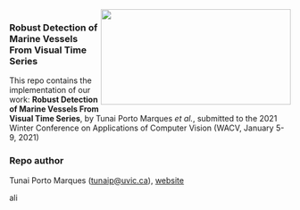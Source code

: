 <img height="171px" width="340px" align="right" src="https://i.imgur.com/r7IpzX8.jpg">  

### Robust Detection of Marine Vessels From Visual Time Series

This repo contains the implementation of our work: **Robust Detection of Marine Vessels From Visual Time Series**, by Tunai Porto Marques *et al.*, submitted to the 2021 Winter Conference on Applications of Computer Vision (WACV, January 5-9, 2021)

### Repo author

Tunai Porto Marques (tunaip@uvic.ca), [website](https://www.tunaimarques.com) 

ali



